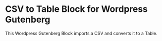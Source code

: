 # CSV to Table Block for Wordpress Gutenberg

This Wordpress Gutenberg Block imports a CSV and converts it to a Table.